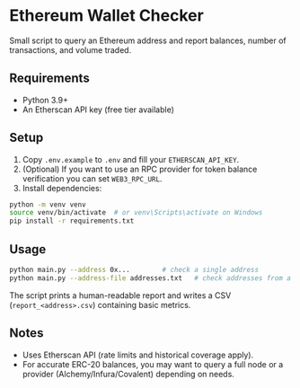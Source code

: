 # Ethereum Wallet Checker

Small script to query an Ethereum address and report balances, number of transactions, and volume traded.

## Requirements
- Python 3.9+
- An Etherscan API key (free tier available)

## Setup
1. Copy `.env.example` to `.env` and fill your `ETHERSCAN_API_KEY`.
2. (Optional) If you want to use an RPC provider for token balance verification you can set `WEB3_RPC_URL`.
3. Install dependencies:

```bash
python -m venv venv
source venv/bin/activate  # or venv\Scripts\activate on Windows
pip install -r requirements.txt
```

## Usage

```bash
python main.py --address 0x...        # check a single address
python main.py --address-file addresses.txt   # check addresses from a file (one per line)
```

The script prints a human-readable report and writes a CSV (`report_<address>.csv`) containing basic metrics.

## Notes
- Uses Etherscan API (rate limits and historical coverage apply).
- For accurate ERC-20 balances, you may want to query a full node or a provider (Alchemy/Infura/Covalent) depending on needs.
